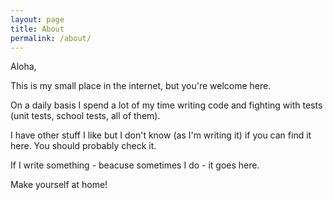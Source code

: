 ```yaml
---
layout: page
title: About
permalink: /about/
---
```


Aloha,

This is my small place in the internet, but you're welcome here. 

On a daily basis I spend a lot of my time writing code and fighting with tests (unit tests, school tests, all of them). 

I have other stuff I like but I don't know (as I'm writing it) if you can find it here. You should probably check it.

If I write something - beacuse sometimes I do - it goes here.

Make yourself at home!